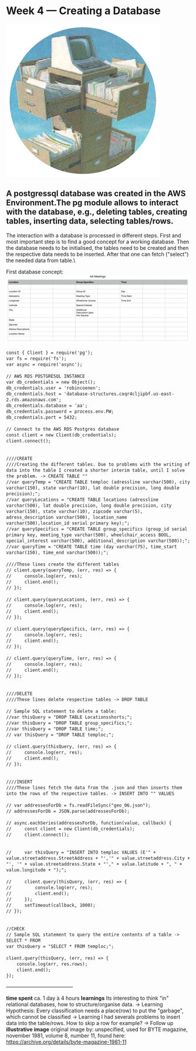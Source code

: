 Week 4 — Creating a Database
==========================

![alt text](./illustrative_image_4.png)


## A postgressql database was created in the AWS Environment.The pg module allows to interact with the database, e.g., deleting tables, creating tables, inserting data, selecting tables/rows.

The interaction with a database is processed in different steps. First and most important step is to find a good concept for a working database.
Then the database needs to be initialised, the tables need to be created and then the respective data needs to be inserted.
After that one can fetch ("select") the needed data from table.\

First database concept:
![alt text](./database_a.png)


```
const { Client } = require('pg');
var fs = require('fs');
var async = require('async');

// AWS RDS POSTGRESQL INSTANCE
var db_credentials = new Object();
db_credentials.user = 'robincoenen';
db_credentials.host = 'database-structures.coqr4cljipbf.us-east-2.rds.amazonaws.com';
db_credentials.database = 'aa';
db_credentials.password = process.env.PW;       
db_credentials.port = 5432;

// Connect to the AWS RDS Postgres database
const client = new Client(db_credentials);
client.connect();


////CREATE
////Creating the different tables. Due to problems with the writing of data into the table I created a shorter interim table, until I solve the problem. -> CREATE TABLE ""
//var queryTemp = "CREATE TABLE temploc (adressline varchar(500), city varchar(150), state varchar(10), lat double precision, long double precision);";
//var queryLocations = "CREATE TABLE locations (adressline varchar(500), lat double precision, long double precision, city varchar(150), state varchar(10), zipcode varchar(5), adress_description varchar(500), location_name varchar(500),location_id serial primary key);";
//var querySpecifics = "CREATE TABLE group_specifics (group_id serial primary key, meeting_type varchar(500), wheelchair_access BOOL, special_interest varchar(500), additional_description varchar(500));";
//var queryTime = "CREATE TABLE time (day varchar(75), time_start varchar(150), time_end varchar(500));";

////These lines create the different tables
// client.query(queryTemp, (err, res) => {
//     console.log(err, res);
//     client.end();
// });

// client.query(queryLocations, (err, res) => {
//     console.log(err, res);
//     client.end();
// });

// client.query(querySpecifics, (err, res) => {
//     console.log(err, res);
//     client.end();
// });

// client.query(queryTime, (err, res) => {
//     console.log(err, res);
//     client.end();
// });


////DELETE
////These lines delete respective tables -> DROP TABLE

// Sample SQL statement to delete a table: 
//var thisQuery = "DROP TABLE Locationsshorts;";
//var thisQuery = "DROP TABLE group_specifics;";
//var thisQuery = "DROP TABLE time;";
// var thisQuery = "DROP TABLE temploc;";

// client.query(thisQuery, (err, res) => {
//     console.log(err, res);
//     client.end();
// });


////INSERT
////These lines fetch the data from the .json and then inserts them into the rows of the respective tables. -> INSERT INTO "" VALUES

// var addressesForDb = fs.readFileSync("geo_06.json");
// addressesForDb = JSON.parse(addressesForDb);

// async.eachSeries(addressesForDb, function(value, callback) {
//     const client = new Client(db_credentials);
//     client.connect();
    
    
//     var thisQuery = "INSERT INTO temploc VALUES (E'" + value.streetaddress.StreetAddress + "','" + value.streetaddress.City + "', '" + value.streetaddress.State + "'," + value.latitude + ", " + value.longitude + ");";

//     client.query(thisQuery, (err, res) => {
//         console.log(err, res);
//         client.end();
//     });
//     setTimeout(callback, 1000); 
// });


//CHECK
// Sample SQL statement to query the entire contents of a table -> SELECT * FROM
var thisQuery = "SELECT * FROM temploc;";

client.query(thisQuery, (err, res) => {
    console.log(err, res.rows);
    client.end();
});
```

––––––––––––––––––––––––––

**time spent**
ca. 1 day à 4 hours 
**learnings**
Its interesting to think "in" relational databases, how to structure/organise data.  -> Learning
Hypothesis: Every classification needs a place(row) to put the "garbage", which cannot be classified -> Learning
I had severals problems to insert data into the table/rows. How to skip a row for example? -> Follow up
**illustrative image**
original image by: unspecified, 
used for BYTE magazine, 
november 1981, volume 8, number 11, 
found here: https://archive.org/details/byte-magazine-1981-11

 
